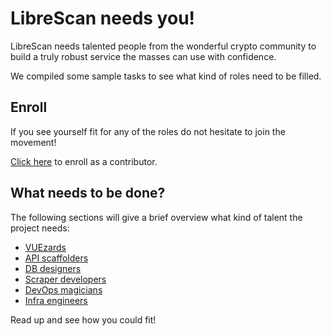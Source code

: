 # LibreScan needs you!

LibreScan needs talented people from the wonderful crypto community to build a truly robust service the masses can use with confidence.

We compiled some sample tasks to see what kind of roles need to be filled.

## Enroll

If you see yourself fit for any of the roles do not hesitate to join the movement!

[Click here](https://forms.gle/92JWCf18ejMaaFSF6) to enroll as a contributor.

## What needs to be done?

The following sections will give a brief overview what kind of talent the project needs:

- [VUEzards](./web.md)
- [API scaffolders](./api.md)
- [DB designers](./db.md)
- [Scraper developers](./scraper.md)
- [DevOps magicians](./devops.md)
- [Infra engineers](./infra.md)

Read up and see how you could fit!
